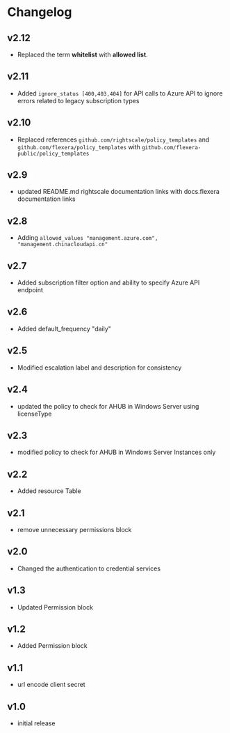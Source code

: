 # Changelog

## v2.12

- Replaced the term **whitelist** with **allowed list**.

## v2.11

- Added `ignore_status [400,403,404]` for API calls to Azure API to ignore errors related to legacy subscription types

## v2.10

- Replaced references `github.com/rightscale/policy_templates` and `github.com/flexera/policy_templates` with `github.com/flexera-public/policy_templates`

## v2.9

- updated README.md rightscale documentation links with docs.flexera documentation links

## v2.8

- Adding `allowed_values "management.azure.com", "management.chinacloudapi.cn"`

## v2.7

- Added subscription filter option and ability to specify Azure API endpoint

## v2.6

- Added default_frequency "daily"

## v2.5

- Modified escalation label and description for consistency

## v2.4

- updated the policy to check for AHUB in Windows Server using licenseType

## v2.3

- modified policy to check for AHUB in Windows Server Instances only

## v2.2

- Added resource Table

## v2.1

- remove unnecessary permissions block

## v2.0

- Changed the authentication to credential services

## v1.3

- Updated Permission block

## v1.2

- Added Permission block

## v1.1

- url encode client secret

## v1.0

- initial release
